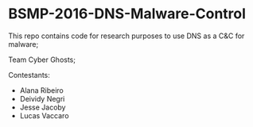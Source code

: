# BSMP-2016-DNS-Malware-Control
This repo contains code for research purposes to use DNS as a C&amp;C for malware;

Team Cyber Ghosts;

Contestants: 

- Alana Ribeiro
- Deividy Negri 
- Jesse Jacoby
- Lucas Vaccaro